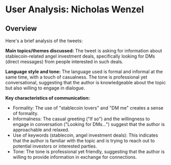 # User Analysis: Nicholas Wenzel

## Overview

Here's a brief analysis of the tweets:

**Main topics/themes discussed:**
The tweet is asking for information about stablecoin-related angel investment deals, specifically looking for DMs (direct messages) from people interested in such deals.

**Language style and tone:**
The language used is formal and informal at the same time, with a touch of casualness. The tone is professional yet conversational, suggesting that the author is knowledgeable about the topic but also willing to engage in dialogue.

**Key characteristics of communication:**

* Formality: The use of "stablecoin lovers" and "DM me" creates a sense of formality.
* Informalness: The casual greeting ("If so") and the willingness to engage in conversation ("Looking for DMs...") suggest that the author is approachable and relaxed.
* Use of keywords (stablecoin, angel investment deals): This indicates that the author is familiar with the topic and is trying to reach out to potential investors or interested parties.
* Tone: The tone is professional yet friendly, suggesting that the author is willing to provide information in exchange for connections.